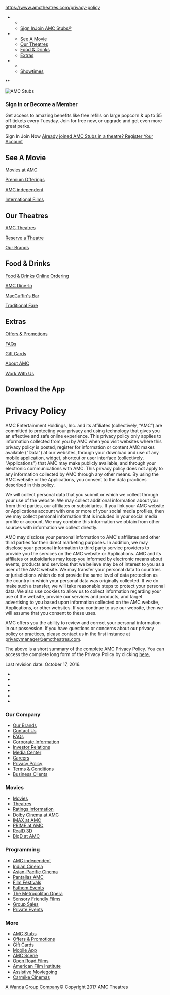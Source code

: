 https://www.amctheatres.com/privacy-policy

-   -   <a href="/" class="SiteLogo"><em></em></a>
    -   <a href="" class="NavPanelControl NavGroupItem-link--account-stubs NavGroupItem-link"><span class="NavGroupItem--account-link Headline--eyebrow" data-reactid="14">Sign In</span>Join AMC Stubs®</a>
-   -   <a href="/movies" class="NavGroupItem-link">See A Movie</a>
    -   <a href="/movie-theatres" class="NavGroupItem-link">Our Theatres</a>
    -   <a href="/food-and-drink" class="NavGroupItem-link">Food &amp; Drinks</a>
    -   <a href="/offers" class="NavGroupItem-link">Extras</a>
-   -   <a href="" id="Header-search" class="NavGroupItem-link HeaderMeta-search"><em></em></a>
    -   <a href="/privacy-policy/showtimes" class="NavGroupItem-link HeaderMeta-showtimes"><em></em><span class="Showtimes-label" data-reactid="34">Showtimes</span></a>

**

<span class="Hamburger-bar Hamburger-bar--top" data-reactid="44"></span><span class="Hamburger-bar Hamburger-bar--middle" data-reactid="45"></span><span class="Hamburger-bar Hamburger-bar--bottom" data-reactid="46"></span>

![AMC Stubs](https://cdn.amctheatres.com/static/images/my-amc/logo-amc-stubs-generic.png)

### Sign in or Become a Member

Get access to amazing benefits like free refills on large popcorn & up to $5 off tickets every Tuesday. Join for free now, or upgrade and get even more great perks.

Sign In
Join Now
<a href="" class="Link Link--reversed Link--arrow newline"><span class="Link-text" data-reactid="62">Already joined AMC Stubs in a theatre? Register Your Account</span><em></em></a>

[](/movies)
See A Movie
-----------

[Movies at AMC](/movies)

[Premium Offerings](/premium-offerings)

[AMC independent](/programs/independent)

[International Films](/programs/international-films)

[](/movie-theatres)
Our Theatres
------------

[AMC Theatres](/movie-theatres)

[Reserve a Theatre](/reserve-theatre)

[Our Brands](/our-brands)

[](/food-and-drink)
Food & Drinks
-------------

[Food & Drinks Online Ordering](/?modalName=FDLocations)

[AMC Dine-In](/food-and-drink/dine-in)

[MacGuffin's Bar](/food-and-drink/macguffins)

[Traditional Fare](/food-and-drink/classic-fare)

[](/offers)
Extras
------

[Offers & Promotions](/offers)

[FAQs](/faqs)

[Gift Cards](/gift-cards)

[About AMC](/corporate)

[Work With Us](careers)

[](/mobile/app)
Download the App
----------------

Privacy Policy
==============

AMC Entertainment Holdings, Inc. and its affiliates (collectively, “AMC”) are committed to protecting your privacy and using technology that gives you an effective and safe online experience. This privacy policy only applies to information collected from you by AMC when you visit websites where this privacy policy is posted, register for information or content AMC makes available ("Data") at our websites, through your download and use of any mobile application, widget, shortcut or user interface (collectively, "Applications") that AMC may make publicly available, and through your electronic communications with AMC. This privacy policy does not apply to any information collected by AMC through any other means. By using the AMC website or the Applications, you consent to the data practices described in this policy.

We will collect personal data that you submit or which we collect through your use of the website. We may collect additional information about you from third parties, our affiliates or subsidiaries. If you link your AMC website or Applications account with one or more of your social media profiles, then we may collect personal information that is included in your social media profile or account. We may combine this information we obtain from other sources with information we collect directly.

AMC may disclose your personal information to AMC's affiliates and other third parties for their direct marketing purposes. In addition, we may disclose your personal information to third party service providers to provide you the services on the AMC website or Applications. AMC and its affiliates or subsidiaries may keep you informed by electronic means about events, products and services that we believe may be of interest to you as a user of the AMC website. We may transfer your personal data to countries or jurisdictions which do not provide the same level of data protection as the country in which your personal data was originally collected. If we do make such a transfer, we will take reasonable steps to protect your personal data. We also use cookies to allow us to collect information regarding your use of the website, provide our services and products, and target advertising to you based upon information collected on the AMC website, Applications, or other websites. If you continue to use our website, then we will assume that you consent to these uses.

AMC offers you the ability to review and correct your personal information in our possession. If you have questions or concerns about our privacy policy or practices, please contact us in the first instance at <a href="mailto:privacymanager@amctheatres.com" class="Link Link--Reversed">privacymanager@amctheatres.com</a>.

The above is a short summary of the complete AMC Privacy Policy. You can access the complete long form of the Privacy Policy by clicking <a href="../../full-privacy-policy" class="Link Link--Reversed">here.</a>

Last revision date: October 17, 2016.

-   <a href="https://www.facebook.com/amctheatres" class="Link"><em></em></a>
-   <a href="https://www.twitter.com/amctheatres" class="Link"><em></em></a>
-   <a href="https://www.youtube.com/amctheatres" class="Link"><em></em></a>
-   <a href="https://plus.google.com/105910727575124330380" class="Link"><em></em></a>
-   <a href="https://www.instagram.com/amctheatres" class="Link"><em></em></a>
-   <a href="https://www.pinterest.com/amctheatres" class="Link"><em></em></a>

### Our Company

-   <a href="/our-brands" class="Link"><span class="Link-text txt--alt" data-reactid="188">Our Brands</span></a>
-   <a href="/contact" class="Link"><span class="Link-text txt--alt" data-reactid="191">Contact Us</span></a>
-   <a href="/faqs" class="Link"><span class="Link-text txt--alt" data-reactid="194">FAQs</span></a>
-   <a href="/corporate" class="Link"><span class="Link-text txt--alt" data-reactid="197">Corporate Information</span></a>
-   <a href="http://investor.amctheatres.com/IRW/CorporateProfile" class="Link"><span class="Link-text txt--alt" data-reactid="200">Investor Relations</span></a>
-   <a href="/corporate/media-center" class="Link"><span class="Link-text txt--alt" data-reactid="203">Media Center</span></a>
-   <a href="/careers" class="Link"><span class="Link-text txt--alt" data-reactid="206">Careers</span></a>
-   <a href="/privacy-policy" class="Link"><span class="Link-text txt--alt" data-reactid="209">Privacy Policy</span></a>
-   <a href="/terms-and-conditions" class="Link"><span class="Link-text txt--alt" data-reactid="212">Terms &amp; Conditions</span></a>
-   <a href="/business" class="Link"><span class="Link-text txt--alt" data-reactid="215">Business Clients</span></a>

### Movies

-   <a href="/movies" class="Link"><span class="Link-text txt--alt" data-reactid="221">Movies</span></a>
-   <a href="/movie-theatres" class="Link"><span class="Link-text txt--alt" data-reactid="224">Theatres</span></a>
-   <a href="/ratings-information" class="Link"><span class="Link-text txt--alt" data-reactid="227">Ratings Information</span></a>
-   <a href="/dolby" class="Link"><span class="Link-text txt--alt" data-reactid="230">Dolby Cinema at AMC</span></a>
-   <a href="/imax" class="Link"><span class="Link-text txt--alt" data-reactid="233">IMAX at AMC</span></a>
-   <a href="/prime" class="Link"><span class="Link-text txt--alt" data-reactid="236">PRIME at AMC</span></a>
-   <a href="/reald-3d" class="Link"><span class="Link-text txt--alt" data-reactid="239">RealD 3D</span></a>
-   <a href="/bigd" class="Link"><span class="Link-text txt--alt" data-reactid="242">BigD at AMC</span></a>

### Programming

-   <a href="/programs/independent/" class="Link"><span class="Link-text txt--alt" data-reactid="248">AMC independent</span></a>
-   <a href="/indian" class="Link"><span class="Link-text txt--alt" data-reactid="251">Indian Cinema</span></a>
-   <a href="/programs/independent/asian-pacific-cinema" class="Link"><span class="Link-text txt--alt" data-reactid="254">Asian-Pacific Cinema</span></a>
-   <a href="/programs/pantallas" class="Link"><span class="Link-text txt--alt" data-reactid="257">Pantallas AMC</span></a>
-   <a href="/programs/film-festivals" class="Link"><span class="Link-text txt--alt" data-reactid="260">Film Festivals</span></a>
-   <a href="/fathom" class="Link"><span class="Link-text txt--alt" data-reactid="263">Fathom Events</span></a>
-   <a href="/programs/the-met" class="Link"><span class="Link-text txt--alt" data-reactid="266">The Metropolitan Opera</span></a>
-   <a href="/programs/sensory-friendly-films" class="Link"><span class="Link-text txt--alt" data-reactid="269">Sensory Friendly Films</span></a>
-   <a href="/reserve-theatre/group" class="Link"><span class="Link-text txt--alt" data-reactid="272">Group Sales</span></a>
-   <a href="/reserve-theatre/private" class="Link"><span class="Link-text txt--alt" data-reactid="275">Private Events</span></a>

### More

-   <a href="/amcstubs" class="Link"><span class="Link-text txt--alt" data-reactid="281">AMC Stubs</span></a>
-   <a href="/offers" class="Link"><span class="Link-text txt--alt" data-reactid="284">Offers &amp; Promotions</span></a>
-   <a href="/gift-cards" class="Link"><span class="Link-text txt--alt" data-reactid="287">Gift Cards</span></a>
-   <a href="/mobile/app" class="Link"><span class="Link-text txt--alt" data-reactid="290">Mobile App</span></a>
-   <a href="/amc-scene" class="Link"><span class="Link-text txt--alt" data-reactid="293">AMC Scene</span></a>
-   <a href="/studio-partners/open-road-studio" class="Link"><span class="Link-text txt--alt" data-reactid="296">Open Road Films</span></a>
-   <a href="/american-film-institute/ten-top-ten/" class="Link"><span class="Link-text txt--alt" data-reactid="299">American Film Institute</span></a>
-   <a href="/assistive-moviegoing" class="Link"><span class="Link-text txt--alt" data-reactid="302">Assistive Moviegoing</span></a>
-   <a href="/carmike" class="Link"><span class="Link-text txt--alt" data-reactid="305">Carmike Cinemas</span></a>

<a href="#" class="Link"><em></em></a><a href="http://www.wanda-group.com/" class="Link"><span class="Link-text" data-reactid="311">A Wanda Group Company</span></a><span class="copyright" data-reactid="312">© Copyright 2017 AMC Theatres</span>


